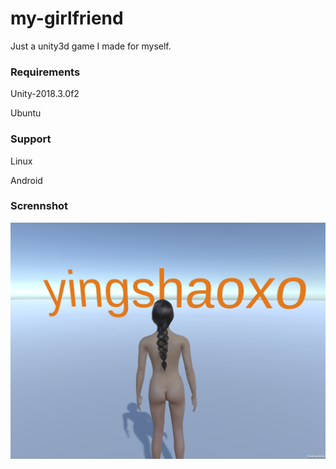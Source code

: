 # my-girlfriend
Just a unity3d game I made for myself.


### Requirements

Unity-2018.3.0f2

Ubuntu

### Support

Linux

Android

### Scrennshot

![welcome](Screenshots/welcome.png "welcome")
